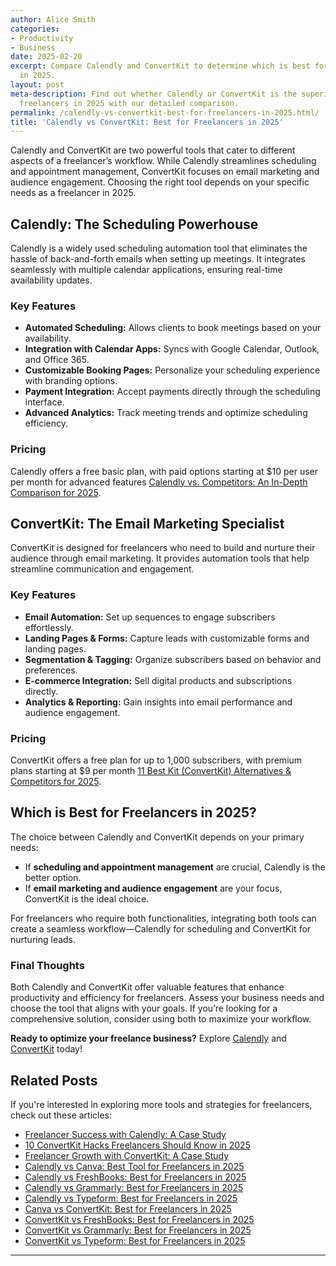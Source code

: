 ```yaml
---
author: Alice Smith
categories:
- Productivity
- Business
date: 2025-02-20
excerpt: Compare Calendly and ConvertKit to determine which is best for freelancers
  in 2025.
layout: post
meta-description: Find out whether Calendly or ConvertKit is the superior choice for
  freelancers in 2025 with our detailed comparison.
permalink: /calendly-vs-convertkit-best-for-freelancers-in-2025.html/
title: 'Calendly vs ConvertKit: Best for Freelancers in 2025'
---
```


Calendly and ConvertKit are two powerful tools that cater to different aspects of a freelancer’s workflow. While Calendly streamlines scheduling and appointment management, ConvertKit focuses on email marketing and audience engagement. Choosing the right tool depends on your specific needs as a freelancer in 2025.

## Calendly: The Scheduling Powerhouse
Calendly is a widely used scheduling automation tool that eliminates the hassle of back-and-forth emails when setting up meetings. It integrates seamlessly with multiple calendar applications, ensuring real-time availability updates.

### Key Features
- **Automated Scheduling:** Allows clients to book meetings based on your availability.
- **Integration with Calendar Apps:** Syncs with Google Calendar, Outlook, and Office 365.
- **Customizable Booking Pages:** Personalize your scheduling experience with branding options.
- **Payment Integration:** Accept payments directly through the scheduling interface.
- **Advanced Analytics:** Track meeting trends and optimize scheduling efficiency.

### Pricing
Calendly offers a free basic plan, with paid options starting at $10 per user per month for advanced features [Calendly vs. Competitors: An In-Depth Comparison for 2025](https://blogs.zoftwarehub.com/calendly-vs-competitors-an-in-depth-comparison-for-2025/).

## ConvertKit: The Email Marketing Specialist
ConvertKit is designed for freelancers who need to build and nurture their audience through email marketing. It provides automation tools that help streamline communication and engagement.

### Key Features
- **Email Automation:** Set up sequences to engage subscribers effortlessly.
- **Landing Pages & Forms:** Capture leads with customizable forms and landing pages.
- **Segmentation & Tagging:** Organize subscribers based on behavior and preferences.
- **E-commerce Integration:** Sell digital products and subscriptions directly.
- **Analytics & Reporting:** Gain insights into email performance and audience engagement.

### Pricing
ConvertKit offers a free plan for up to 1,000 subscribers, with premium plans starting at $9 per month [11 Best Kit (ConvertKit) Alternatives & Competitors for 2025](https://www.omnisend.com/blog/kit-alternatives/).

## Which is Best for Freelancers in 2025?
The choice between Calendly and ConvertKit depends on your primary needs:
- If **scheduling and appointment management** are crucial, Calendly is the better option.
- If **email marketing and audience engagement** are your focus, ConvertKit is the ideal choice.

For freelancers who require both functionalities, integrating both tools can create a seamless workflow—Calendly for scheduling and ConvertKit for nurturing leads.

### Final Thoughts
Both Calendly and ConvertKit offer valuable features that enhance productivity and efficiency for freelancers. Assess your business needs and choose the tool that aligns with your goals. If you’re looking for a comprehensive solution, consider using both to maximize your workflow.

**Ready to optimize your freelance business?** Explore [Calendly](https://blogs.zoftwarehub.com/calendly-vs-competitors-an-in-depth-comparison-for-2025/) and [ConvertKit](https://www.omnisend.com/blog/kit-alternatives/) today!

## Related Posts
If you're interested in exploring more tools and strategies for freelancers, check out these articles:
- [Freelancer Success with Calendly: A Case Study](/freelancer-success-with-calendly-a-case-study.html/)
- [10 ConvertKit Hacks Freelancers Should Know in 2025](/10-convertkit-hacks-freelancers-should-know-in-2025.html/)
- [Freelancer Growth with ConvertKit: A Case Study](/freelancer-growth-with-convertkit-a-case-study.html/)
- [Calendly vs Canva: Best Tool for Freelancers in 2025](/calendly-vs-canva-best-tool-for-freelancers-in-2025.html/)
- [Calendly vs FreshBooks: Best for Freelancers in 2025](/calendly-vs-freshbooks-best-for-freelancers-in-2025.html/)
- [Calendly vs Grammarly: Best for Freelancers in 2025](/calendly-vs-grammarly-best-for-freelancers-in-2025.html/)
- [Calendly vs Typeform: Best for Freelancers in 2025](/calendly-vs-typeform-best-for-freelancers-in-2025.html/)
- [Canva vs ConvertKit: Best for Freelancers in 2025](/canva-vs-convertkit-best-for-freelancers-in-2025.html/)
- [ConvertKit vs FreshBooks: Best for Freelancers in 2025](/convertkit-vs-freshbooks-best-for-freelancers-in-2025.html/)
- [ConvertKit vs Grammarly: Best for Freelancers in 2025](/convertkit-vs-grammarly-best-for-freelancers-in-2025.html/)
- [ConvertKit vs Typeform: Best for Freelancers in 2025](/convertkit-vs-typeform-best-for-freelancers-in-2025.html/)
---
